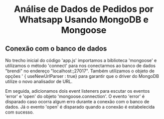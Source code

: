 <h1 align="center"> Análise de Dados de Pedidos por Whatsapp Usando MongoDB e Mongoose </h1>
<p>
<h2> Conexão com o banco de dados </h2>
No trecho inicial do código 'app.js' importamos a biblioteca 'mongoose' e utilizamos o método 'connect' para nos conectarmos ao banco de dados "brendi" no endereço "localhost:;27017". Também utilizamos o objeto de opções ' { useNewUrlParser : true} para garantir que o driver do MongoDB utilize o novo analisador de URL.
</p>
<p>
Em seguida, adicionamos dois event listeners para escutar os eventos 'error' e 'open' do objeto 'mongoose.connection'. O evento 'error' é disparado caso ocorra algum erro durante a conexão com o banco de dados. Já o evento 'open' é disparado quando a conexão é estabelecida com sucesso.
</p> 
